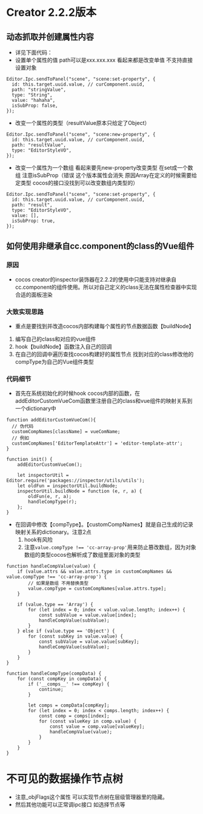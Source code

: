 # Creator 2.2.2版本

## 动态抓取并创建属性内容
- 详见下面代码：
- 设置单个属性的值 path可以是xxx.xxx.xxx 看起来都是改变单值 不支持直接设置对象
``` 
Editor.Ipc.sendToPanel("scene", "scene:set-property", {
  id: this.target.uuid.value, // curComponent.uuid,
  path: "stringValue",
  type: "String",
  value: "hahaha",
  isSubProp: false,
});
``` 
- 改变一个属性的类型（resultValue原本只给定了Object）
``` 
Editor.Ipc.sendToPanel("scene", "scene:new-property", {
  id: this.target.uuid.value, // curComponent.uuid,
  path: "resultValue",
  type: "EditorStyleVO",
});
``` 
- 改变一个属性为一个数组 看起来要先new-property改变类型 在set成一个数组 注意isSubProp（错误 这个版本属性会消失 原因Array在定义的时候需要给定类型 cocos的接口没找到可以改变数组内类型的）
``` 
Editor.Ipc.sendToPanel("scene", "scene:set-property", {
  id: this.target.uuid.value, // curComponent.uuid,
  path: "result",
  type: "EditorStyleVO",
  value: [],
  isSubProp: true,
});
``` 

## 如何使用非继承自cc.component的class的Vue组件

### 原因

- cocos creator的inspector装饰器在2.2.2的使用中只能支持对继承自cc.component的组件使用。所以对自己定义的class无法在属性检查器中实现合适的面板渲染

### 大致实现思路

- 重点是要找到并改造cocos内部构建每个属性的节点数据函数【buildNode】
1. 编写自己的class和对应的vue组件
2. hook【buildNode】函数注入自己的回调 
3. 在自己的回调中遍历查找cocos构建好的属性节点 找到对应的class修改他的compType为自己的Vue组件类型

### 代码细节

- 首先在系统初始化的时候hook cocos内部的函数，在addEditorCustomVueCom函数里注册自己的class和vue组件的映射关系到一个dictionary中
```
function addEditorCustomVueCom(){
  // 伪代码
  customCompNames[className] = vueComName;
  // 例如
  customCompNames['EditorTemplateAttr'] = 'editor-template-attr';
}
```
```
function init() {
    addEditorCustomVueCom();

    let inspectorUtil = Editor.require('packages://inspector/utils/utils');
    let oldFun = inspectorUtil.buildNode;
    inspectorUtil.buildNode = function (e, r, a) {
        oldFun(e, r, a);
        handleCompType(r);
    };
}
```
- 在回调中修改【compType】。【customCompNames】就是自己生成的记录映射关系的dictionary。注意2点
  1. hook有风险
  2. 注意```value.compType !== 'cc-array-prop'```用来防止篡改数组，因为对象数组的类型cocos也解析成了数组里面对象的类型
```
function handleCompValue(value) {
    if (value.attrs && value.attrs.type in customCompNames && value.compType !== 'cc-array-prop') {
        // 如果是数组 不用替换类型
        value.compType = customCompNames[value.attrs.type];
    }

    if (value.type == 'Array') {
        for (let index = 0; index < value.value.length; index++) {
            const subValue = value.value[index];
            handleCompValue(subValue);
        }
    } else if (value.type == 'Object') {
        for (const subKey in value.value) {
            const subValue = value.value[subKey];
            handleCompValue(subValue);
        }
    }
}

function handleCompType(compData) {
    for (const compKey in compData) {
        if ('__comps__' !== compKey) {
            continue;
        }

        let comps = compData[compKey];
        for (let index = 0; index < comps.length; index++) {
            const comp = comps[index];
            for (const valueKey in comp.value) {
                const value = comp.value[valueKey];
                handleCompValue(value);
            }
        }
    }
}
```

# 不可见的数据操作节点树
- 注意_objFlags这个属性 可以实现节点树在层级管理器里的隐藏。
- 然后其他功能可以正常调ipc接口 如选择节点等
